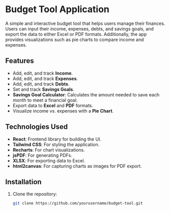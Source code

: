 # Budget Tool Application

A simple and interactive budget tool that helps users manage their finances. Users can input their income, expenses, debts, and savings goals, and export the data to either Excel or PDF formats. Additionally, the app provides visualizations such as pie charts to compare income and expenses.

## Features
- Add, edit, and track **Income**.
- Add, edit, and track **Expenses**.
- Add, edit, and track **Debts**.
- Set and track **Savings Goals**.
- **Savings Goal Calculator**: Calculates the amount needed to save each month to meet a financial goal.
- Export data to **Excel** and **PDF** formats.
- Visualize income vs. expenses with a **Pie Chart**.

## Technologies Used
- **React**: Frontend library for building the UI.
- **Tailwind CSS**: For styling the application.
- **Recharts**: For chart visualizations.
- **jsPDF**: For generating PDFs.
- **XLSX**: For exporting data to Excel.
- **html2canvas**: For capturing charts as images for PDF export.

## Installation

1. Clone the repository:
   ```bash
   git clone https://github.com/yourusername/budget-tool.git
